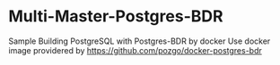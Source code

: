 # Multi-Master-Postgres-BDR
Sample Building PostgreSQL with Postgres-BDR by docker
Use docker image providered by https://github.com/pozgo/docker-postgres-bdr
